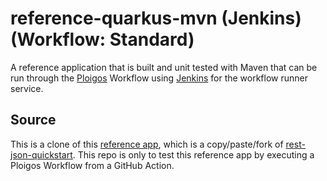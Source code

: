 # reference-quarkus-mvn (Jenkins) (Workflow: Standard)
A reference application that is built and unit tested with Maven
that can be run through the [Ploigos](https://github.com/ploigos) Workflow using
[Jenkins](https://github.com/jenkins-infra/) for the workflow runner service.

## Source
This is a clone of this [reference app](http://gitea.tssc.rht-set.com/akrohg/reference-quarkus-mvn_jenkins_workflow-standard.git), which is a copy/paste/fork of [rest-json-quickstart](https://github.com/quarkusio/quarkus-quickstarts/tree/master/rest-json-quickstart).  This repo is only to test this reference app by executing a Ploigos Workflow from a GitHub Action.
